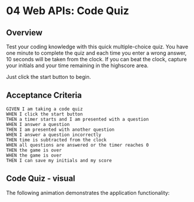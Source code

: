 # 04 Web APIs: Code Quiz

## Overview

Test your coding knowledge with this quick multiple-choice quiz. You have one minute to complete the quiz and each time you enter a wrong answer, 10 seconds will be taken from the clock. If you can beat the clock, capture your initials and your time remaining in the highscore area. 

Just click the start button to begin. 


## Acceptance Criteria

```
GIVEN I am taking a code quiz
WHEN I click the start button
THEN a timer starts and I am presented with a question
WHEN I answer a question
THEN I am presented with another question
WHEN I answer a question incorrectly
THEN time is subtracted from the clock
WHEN all questions are answered or the timer reaches 0
THEN the game is over
WHEN the game is over
THEN I can save my initials and my score
```

## Code Quiz - visual

The following animation demonstrates the application functionality:




